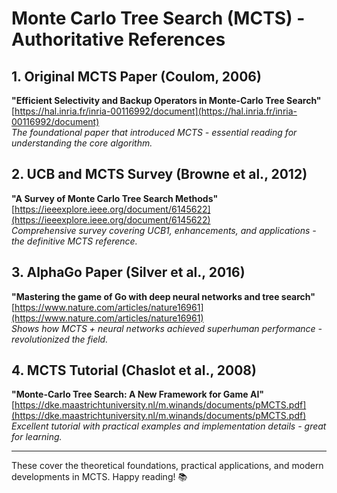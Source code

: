 # Monte Carlo Tree Search (MCTS) - Authoritative References

## 1. Original MCTS Paper (Coulom, 2006)
**"Efficient Selectivity and Backup Operators in Monte-Carlo Tree Search"**  
[https://hal.inria.fr/inria-00116992/document](https://hal.inria.fr/inria-00116992/document)  
*The foundational paper that introduced MCTS - essential reading for understanding the core algorithm.*

## 2. UCB and MCTS Survey (Browne et al., 2012)
**"A Survey of Monte Carlo Tree Search Methods"**  
[https://ieeexplore.ieee.org/document/6145622](https://ieeexplore.ieee.org/document/6145622)  
*Comprehensive survey covering UCB1, enhancements, and applications - the definitive MCTS reference.*

## 3. AlphaGo Paper (Silver et al., 2016)
**"Mastering the game of Go with deep neural networks and tree search"**  
[https://www.nature.com/articles/nature16961](https://www.nature.com/articles/nature16961)  
*Shows how MCTS + neural networks achieved superhuman performance - revolutionized the field.*

## 4. MCTS Tutorial (Chaslot et al., 2008)
**"Monte-Carlo Tree Search: A New Framework for Game AI"**  
[https://dke.maastrichtuniversity.nl/m.winands/documents/pMCTS.pdf](https://dke.maastrichtuniversity.nl/m.winands/documents/pMCTS.pdf)  
*Excellent tutorial with practical examples and implementation details - great for learning.*

---

These cover the theoretical foundations, practical applications, and modern developments in MCTS. Happy reading! 📚
